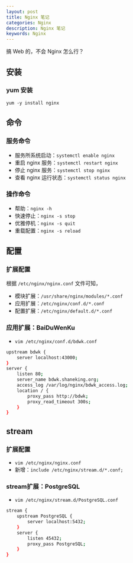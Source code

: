 ```yaml
---
layout: post
title: Nginx 笔记
categories: Nginx
description: Nginx 笔记
keywords: Nginx
---
```



搞 Web 的，不会 Nginx 怎么行？

## 安装
### yum 安装
`yum -y install nginx`

## 命令
### 服务命令
- 服务所系统启动：`systemctl enable nginx`
- 重启 nginx 服务：`systemctl restart nginx`
- 停止 nginx 服务：`systemctl stop nginx`
- 查看 nginx 运行状态：`systemctl status nginx`

### 操作命令
- 帮助：`nginx -h`
- 快速停止：`nginx -s stop`
- 优雅停机：`nginx -s quit`
- 重载配置：`nginx -s reload`

## 配置
### 扩展配置
根据 `/etc/nginx/nginx.conf` 文件可知，
- 模块扩展：`/usr/share/nginx/modules/*.conf`
- 应用扩展：`/etc/nginx/conf.d/*.conf`
- 配置扩展：`/etc/nginx/default.d/*.conf`

### 应用扩展：BaiDuWenKu
- `vim /etc/nginx/conf.d/bdwk.conf`
```bash
upstream bdwk {
    server localhost:43000;
}
server {
    listen 80;
    server_name bdwk.shaneking.org;
    access_log /var/log/nginx/bdwk_access.log;
    location / {
        proxy_pass http://bdwk;
        proxy_read_timeout 300s;
    }
}
```

## stream
### 扩展配置
- `vim /etc/nginx/nginx.conf`
- 新增：`include /etc/nginx/stream.d/*.conf;`

### stream扩展：PostgreSQL
- `vim /etc/nginx/stream.d/PostgreSQL.conf`
```bash
stream {
    upstream PostgreSQL {
        server localhost:5432;
    }
    server {
        listen 45432;
        proxy_pass PostgreSQL;
    }
}
```
